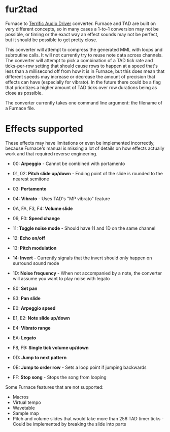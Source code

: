 # fur2tad
Furnace to [Terrific Audio Driver](https://github.com/undisbeliever/terrific-audio-driver) converter. Furnace and TAD are built on very different concepts, so in many cases a 1-to-1 conversion may not be possible, or timing or the exact way an effect sounds may not be perfect, but it should be possible to get pretty close.

This converter will attempt to compress the generated MML with loops and subroutine calls. It will not currently try to reuse note data across channels. The converter will attempt to pick a combination of a TAD tick rate and ticks-per-row setting that should cause rows to happen at a speed that's less than a millisecond off from how it is in Furnace, but this does mean that different speeds may increase or decrease the amount of precision that effects can have (especially for vibrato). In the future there could be a flag that prioritizes a higher amount of TAD ticks over row durations being as close as possible.

The converter currently takes one command line argument: the filename of a Furnace file.

# Effects supported
These effects may have limitations or even be implemented incorrectly, because Furnace's manual is missing a lot of details on how effects actually work and that required reverse engineering.

* 00: **Arpeggio** - Cannot be combined with portamento
* 01, 02: **Pitch slide up/down** - Ending point of the slide is rounded to the nearest semitone
* 03: **Portamento**
* 04: **Vibrato** - Uses TAD's "MP vibrato" feature
* 0A, FA, F3, F4: **Volume slide**
* 09, F0: **Speed change**
* 11: **Toggle noise mode** - Should have 11 and 1D on the same channel
* 12: **Echo on/off**
* 13: **Pitch modulation**
* 14: **Invert** - Currently signals that the invert should only happen on surround sound mode
* 1D: **Noise frequency** - When not accompanied by a note, the converter will assume you want to play noise with legato
* 80: **Set pan**
* 83: **Pan slide**
* E0: **Arpeggio speed**
* E1, E2: **Note slide up/down**
* E4: **Vibrato range**
* EA: **Legato**
* F8, F9: **Single tick volume up/down**

* 0D: **Jump to next pattern**
* 0B: **Jump to order row** - Sets a loop point if jumping backwards
* FF: **Stop song** - Stops the song from looping

Some Furnace features that are not supported:
* Macros
* Virtual tempo
* Wavetable
* Sample map
* Pitch and volume slides that would take more than 256 TAD timer ticks - Could be implemented by breaking the slide into parts
